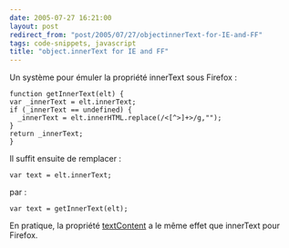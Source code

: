 ```yaml
---
date: 2005-07-27 16:21:00
layout: post
redirect_from: "post/2005/07/27/objectinnerText-for-IE-and-FF"
tags: code-snippets, javascript
title: "object.innerText for IE and FF"
---
```


Un système pour émuler la propriété innerText sous Firefox :

```
function getInnerText(elt) {
var _innerText = elt.innerText;
if (_innerText == undefined) {
  _innerText = elt.innerHTML.replace(/<[^>]+>/g,"");
}
return _innerText;
}
```

Il suffit ensuite de remplacer :

```
var text = elt.innerText;
```

par :

```
var text = getInnerText(elt);
```

En pratique, la propriété [textContent](http://developer.mozilla.org/en/docs/DOM:element.textContent)
a le même effet que innerText pour Firefox.
